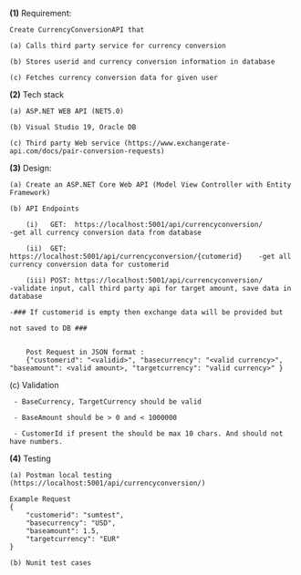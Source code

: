 **(1)** Requirement:


	Create CurrencyConversionAPI that

 	(a) Calls third party service for currency conversion
 
 	(b) Stores userid and currency conversion information in database
 
 	(c) Fetches currency conversion data for given user



**(2)** Tech stack

	(a) ASP.NET WEB API (NET5.0)

	(b) Visual Studio 19, Oracle DB

	(c) Third party Web service (https://www.exchangerate-api.com/docs/pair-conversion-requests)



**(3)** Design:

	(a) Create an ASP.NET Core Web API (Model View Controller with Entity Framework)

	(b) API Endpoints

		(i)   GET:  https://localhost:5001/api/currencyconversion/               -get all currency conversion data from database

		(ii)  GET:  https://localhost:5001/api/currencyconversion/{cutomerid}    -get all currency conversion data for customerid

		(iii) POST: https://localhost:5001/api/currencyconversion/               -validate input, call third party api for target amount, save data in database
                                                                          -### If customerid is empty then exchange data will be provided but 
                                                                           not saved to DB ###
																																					 
																																					 
		Post Request in JSON format : 
		{"customerid": "<validid>", "basecurrency": "<valid currency>", "baseamount": <valid amount>, "targetcurrency": "valid currency>" } 
  
(c) Validation
	
     - BaseCurrency, TargetCurrency should be valid
	
     - BaseAmount should be > 0 and < 1000000
																						 
     - CustomerId if present the should be max 10 chars. And should not have numbers.
                                           
          
																						 
																						 
**(4)** Testing
																						 
    (a) Postman local testing (https://localhost:5001/api/currencyconversion/)
																						 
    Example Request
    {
        "customerid": "sumtest",
        "basecurrency": "USD",
        "baseamount": 1.5,
        "targetcurrency": "EUR"
    }
    
    (b) Nunit test cases
																						 
																						 
